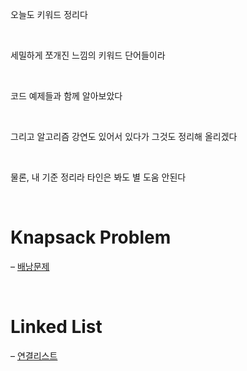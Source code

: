 오늘도 키워드 정리다

<br>

세밀하게 쪼개진 느낌의 키워드 단어들이라

<br>

코드 예제들과 함께 알아보았다

<br>

그리고 알고리즘 강연도 있어서 있다가 그것도 정리해 올리겠다

<br>

물론, 내 기준 정리라 타인은 봐도 별 도움 안된다

<br>

# Knapsack Problem

– [배낭문제](../../reviews/week4_word/knapsack.md)

<br>

# Linked List

– [연결리스트](../../reviews/week4_word/LinkedList.md)